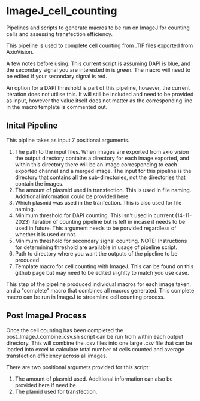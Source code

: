 # ImageJ_cell_counting
Pipelines and scripts to generate macros to be run on ImageJ for counting cells and assessing transfection efficiency.

This pipeline is used to complete cell counting from .TIF files exported from AxioVision.

A few notes before using. This current script is assuming DAPI is blue, and the secondary signal you are interested in is green. The macro will need to be edited if your secondary signal is red.

An option for a DAPI threshold is part of this pipeline, however, the current iteration does not utilise this. It will still be included and need to be provided as input, however the value itself does not matter as the corresponding line in the macro template is commented out.

## Inital Pipeline
This pipline takes as input 7 positional arguments.
1. The path to the input files. When images are exported from axio vision the output directory contains a directory for each image exported, and within this directory there will be an image corresponding to each exported channel and a merged image. The input for this pipeline is the directory that contains all the sub-directories, not the directories that contain the images.
2. The amount of plasmid used in transfection. This is used in file naming. Additional information could be provided here.
3. Which plasmid was used in the tranfection. This is also used for file naming.
4. Minimum threshold for DAPI counting. This isn't used in currrent (14-11-2023) iteration of counting pipeline but is left in incase it needs to be used in future. This argument needs to be porvided regardless of whether it is used or not.
5. Minimum threshold for secondary signal counting.
NOTE: Instructions for determining threshold are available in usage of pipeline script.
6. Path to directory where you want the outputs of the pipeline to be produced.
7. Template macro for cell counting with ImageJ. This can be found on this github page but may need to be edited slighlty to match you use case.

This step of the pipeline produced individual macros for each image taken, and a "complete" macro that combines all macros generated. This complete macro can be run in ImageJ to streamline cell counting process.

## Post ImageJ Process
Once the cell counting has been completed the post_ImageJ_combine_csv.sh script can be run from within each output directory. This will combine the .csv files into one large .csv file that can be loaded into excel to calculate total number of cells counted and average transfection efficiency across all images. 

There are two positional argumets provided for this script:
1. The amount of plasmid used. Additional information can also be provided here if need be.
2. The plamid used for transfection. 

